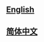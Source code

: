 ## <a href='https://should_be_repo_name.readthedocs.io/en/latest/'>English</a>

## <a href='https://should_be_repo_name.readthedocs.io/zh_CN/latest/'>简体中文</a>
